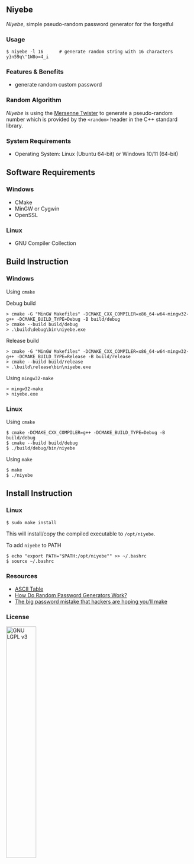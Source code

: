 Niyebe
---
_Niyebe_, simple pseudo-random password generator for the forgetful

### Usage
```
$ niyebe -l 16      # generate random string with 16 characters
y}n59q\'1W8o=4_i
```

### Features & Benefits
- generate random custom password

### Random Algorithm
_Niyebe_ is using the [Mersenne Twister](https://en.wikipedia.org/wiki/Mersenne_Twister) to generate a pseudo-random number which is provided by the `<random>` header in the C++ standard library.


### System Requirements
- Operating System: Linux (Ubuntu 64-bit) or Windows 10/11 (64-bit)

## Software Requirements
### Windows
- CMake
- MinGW or Cygwin
- OpenSSL

### Linux
- GNU Compiler Collection


## Build Instruction

### Windows

Using `cmake`

Debug build

```
> cmake -G "MinGW Makefiles" -DCMAKE_CXX_COMPILER=x86_64-w64-mingw32-g++ -DCMAKE_BUILD_TYPE=Debug -B build/debug
> cmake --build build/debug
> .\build\debug\bin\niyebe.exe 
```

Release build

```
> cmake -G "MinGW Makefiles" -DCMAKE_CXX_COMPILER=x86_64-w64-mingw32-g++ -DCMAKE_BUILD_TYPE=Release -B build/release
> cmake --build build/release
> .\build\release\bin\niyebe.exe 
```

Using `mingw32-make`

```
> mingw32-make
> niyebe.exe
```

### Linux

Using `cmake`
```
$ cmake -DCMAKE_CXX_COMPILER=g++ -DCMAKE_BUILD_TYPE=Debug -B build/debug
$ cmake --build build/debug
$ ./build/debug/bin/niyebe
```


Using `make`
```
$ make
$ ./niyebe
```

## Install Instruction

### Linux

```
$ sudo make install
```
This will install/copy the compiled executable to `/opt/niyebe`.

To add `niyebe` to PATH
```
$ echo "export PATH="$PATH:/opt/niyebe"" >> ~/.bashrc
$ source ~/.bashrc
```

### Resources
- [ASCII Table](https://www.cs.cmu.edu/~pattis/15-1XX/common/handouts/ascii.html)
- [How Do Random Password Generators Work?](https://blog.dashlane.com/how-random-password-generators-work/)
- [The big password mistake that hackers are hoping you’ll make](http://stateofthenet.net/2014/10/the-big-password-mistake-that-hackers-are-hoping-youll-make/)

### License
<img width="40%" height="auto" title="GNU LGPL v3" src="https://upload.wikimedia.org/wikipedia/commons/3/3b/LGPLv3_Logo.svg">
